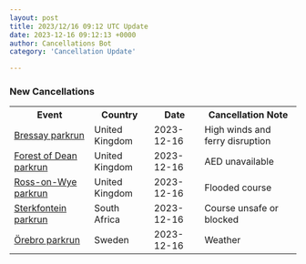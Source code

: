 ```yaml
---
layout: post
title: 2023/12/16 09:12 UTC Update
date: 2023-12-16 09:12:13 +0000
author: Cancellations Bot
category: 'Cancellation Update'

---
```


<h3>New Cancellations</h3>
<div class='hscrollable'>
<table style='width: 100%'>
    <tr>
        <th>Event</th>
        <th>Country</th>
        <th>Date</th>
        <th>Cancellation Note</th>
    </tr>
    <tr>
        <td><a href="https://www.parkrun.org.uk/bressay">Bressay parkrun</a></td>
        <td>United Kingdom</td>
        <td>2023-12-16</td>
        <td>High winds and ferry disruption</td>
    </tr>
    <tr>
        <td><a href="https://www.parkrun.org.uk/forestofdean">Forest of Dean parkrun</a></td>
        <td>United Kingdom</td>
        <td>2023-12-16</td>
        <td>AED unavailable</td>
    </tr>
    <tr>
        <td><a href="https://www.parkrun.org.uk/rossonwye">Ross-on-Wye parkrun</a></td>
        <td>United Kingdom</td>
        <td>2023-12-16</td>
        <td>Flooded course</td>
    </tr>
    <tr>
        <td><a href="https://www.parkrun.co.za/sterkfontein">Sterkfontein parkrun</a></td>
        <td>South Africa</td>
        <td>2023-12-16</td>
        <td>Course unsafe or blocked</td>
    </tr>
    <tr>
        <td><a href="https://www.parkrun.se/orebro">Örebro parkrun</a></td>
        <td>Sweden</td>
        <td>2023-12-16</td>
        <td>Weather</td>
    </tr>
</table>
</div>

